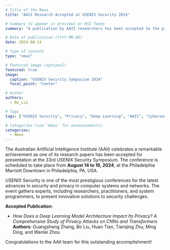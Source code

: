 ```yaml
---
# Title of the News
title: "AAII Research Accepted at USENIX Security 2024"

# Summary to appear in previews or RSS feeds
summary: "A publication by AAII researchers has been accepted to the prestigious USENIX Security 2024 Symposium, a premier event in computer security and privacy research."

# Date of publication (YYYY-MM-DD)
date: 2024-08-14

# Type of content
type: "news"

# Featured image (optional)
featured: true
image:
  caption: "USENIX Security Symposium 2024"
  focal_point: "Center"

# Author
authors:
  - Bo_Liu

# Tags
tags: ["USENIX Security", "Privacy", "Deep Learning", "AAII", "Cybersecurity"]

# Categories (use 'News' for announcements)
categories:
  - News
---
```

The Australian Artificial Intelligence Institute (AAII) celebrates a remarkable achievement as one of its research papers has been accepted for presentation at the 33rd USENIX Security Symposium. The conference is scheduled to take place from **August 14 to 16, 2024**, at the Philadelphia Marriott Downtown in Philadelphia, PA, USA.

USENIX Security is one of the most prestigious conferences for the latest advances in security and privacy in computer systems and networks. The event gathers experts, including researchers, practitioners, and system programmers, to present innovative solutions to security challenges.

**Accepted Publication**:
- *How Does a Deep Learning Model Architecture Impact Its Privacy? A Comprehensive Study of Privacy Attacks on CNNs and Transformers*  
   **Authors**: Guangsheng Zhang, Bo Liu, Huan Tian, Tianqing Zhu, Ming Ding, and Wanlei Zhou  

Congratulations to the AAII team for this outstanding accomplishment!
